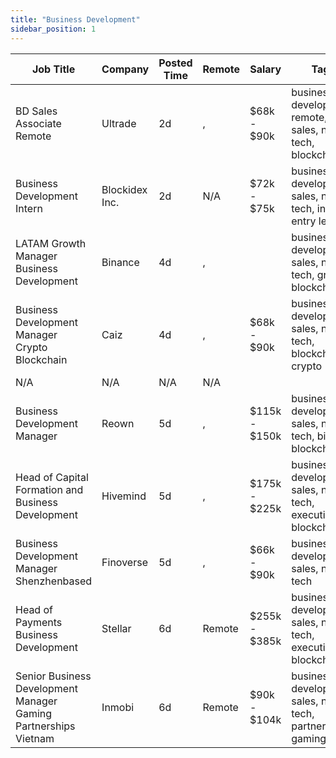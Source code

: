 ```yaml
---
title: "Business Development"
sidebar_position: 1
---
```


| Job Title | Company | Posted Time | Remote | Salary | Tags | Apply Link |
|-----------|---------|-------------|--------|--------|------|------------|
| BD Sales Associate Remote | Ultrade | 2d | , | $68k - $90k | business development, remote, sales, non tech, blockchain | [Apply](https://web3.career/bd-sales-associate-remote-ultrade/101360) |
| Business Development Intern | Blockidex Inc. | 2d | N/A | $72k - $75k | business development, sales, non tech, intern, entry level | [Apply](https://web3.career/business-development-intern-blockidexinc/101337) |
| LATAM Growth Manager Business Development | Binance | 4d | , |  | business development, sales, non tech, growth, blockchain | [Apply](https://web3.career/latam-growth-manager-business-development-binance/101244) |
| Business Development Manager Crypto Blockchain | Caiz | 4d | , | $68k - $90k | business development, sales, non tech, blockchain, crypto | [Apply](https://web3.career/business-development-manager-crypto-blockchain-caiz/101229) |
| N/A | N/A | N/A | N/A |  |  | [Apply](https://web3.career/metana) |
| Business Development Manager | Reown | 5d | , | $115k - $150k | business development, sales, non tech, bitcoin, blockchain | [Apply](https://web3.career/business-development-manager-reown/101069) |
| Head of Capital Formation and Business Development | Hivemind | 5d | , | $175k - $225k | business development, sales, non tech, executive, blockchain | [Apply](https://web3.career/head-of-capital-formation-and-business-development-hivemind/101068) |
| Business Development Manager Shenzhenbased | Finoverse | 5d | , | $66k - $90k | business development, sales, non tech | [Apply](https://web3.career/business-development-manager-shenzhen-based-finoverse/101051) |
| Head of Payments Business Development | Stellar | 6d | Remote | $255k - $385k | business development, sales, non tech, executive, blockchain | [Apply](https://web3.career/head-of-payments-business-development-stellar/97571) |
| Senior Business Development Manager Gaming Partnerships Vietnam | Inmobi | 6d | Remote | $90k - $104k | business development, sales, non tech, partnership, gaming | [Apply](https://web3.career/senior-business-development-manager-gaming-partnerships-vietnam-inmobi/100956) |

